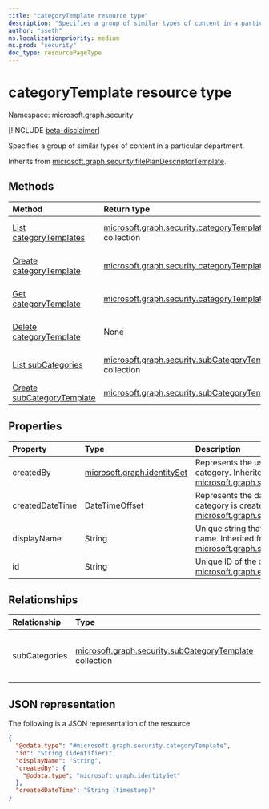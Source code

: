 ```yaml
---
title: "categoryTemplate resource type"
description: "Specifies a group of similar types of content in a particular department."
author: "sseth"
ms.localizationpriority: medium
ms.prod: "security"
doc_type: resourcePageType
---
```


# categoryTemplate resource type

Namespace: microsoft.graph.security

[!INCLUDE [beta-disclaimer](../../includes/beta-disclaimer.md)]

Specifies a group of similar types of content in a particular department.


Inherits from [microsoft.graph.security.filePlanDescriptorTemplate](../resources/security-fileplandescriptorTemplate.md).

## Methods
|Method|Return type|Description|
|:---|:---|:---|
|[List categoryTemplates](../api/security-categorytemplate-list.md)|[microsoft.graph.security.categoryTemplate](../resources/security-categorytemplate.md) collection|Get a list of the [microsoft.graph.security.categoryTemplate](../resources/security-categorytemplate.md) objects and their properties.|
|[Create categoryTemplate](../api/security-categorytemplate-post.md)|[microsoft.graph.security.categoryTemplate](../resources/security-categorytemplate.md)|Create a new [microsoft.graph.security.categoryTemplate](../resources/security-categorytemplate.md) object.|
|[Get categoryTemplate](../api/security-categorytemplate-get.md)|[microsoft.graph.security.categoryTemplate](../resources/security-categorytemplate.md)|Read the properties and relationships of a [microsoft.graph.security.categoryTemplate](../resources/security-categorytemplate.md) object.|
|[Delete categoryTemplate](../api/security-categorytemplate-delete.md)|None|Delete a [microsoft.graph.security.categoryTemplate](../resources/security-categorytemplate.md) object.|
|[List subCategories](../api/security-categorytemplate-list-subcategories.md)|[microsoft.graph.security.subCategoryTemplate](../resources/security-subcategorytemplate.md) collection|Get the subCategoryTemplate resources from the subCategories navigation property.|
|[Create subCategoryTemplate](../api/security-categorytemplate-post-subcategories.md)|[microsoft.graph.security.subCategoryTemplate](../resources/security-subcategorytemplate.md)|Create a new subCategoryTemplate object.|

## Properties
|Property|Type|Description|
|:---|:---|:---|
|createdBy|[microsoft.graph.identitySet](/graph/api/resources/identityset)|Represents the user who created the category. Inherited from [microsoft.graph.security.filePlanDescriptor](../resources/security-fileplandescriptor.md).|
|createdDateTime|DateTimeOffset|Represents the date and time in which the category is created. Inherited from [microsoft.graph.security.filePlanDescriptor](../resources/security-fileplandescriptor.md).|
|displayName|String|Unique string that defines a category name. Inherited from [microsoft.graph.security.filePlanDescriptor](../resources/security-fileplandescriptor.md).|
|id|String|Unique ID of the category. Inherited from [microsoft.graph.entity](../resources/entity.md).|

## Relationships
|Relationship|Type|Description|
|:---|:---|:---|
|subCategories|[microsoft.graph.security.subCategoryTemplate](../resources/security-subcategorytemplate.md) collection|Represents all subcategories under a particular category.|

## JSON representation
The following is a JSON representation of the resource.
<!-- {
  "blockType": "resource",
  "keyProperty": "id",
  "@odata.type": "microsoft.graph.security.categoryTemplate",
  "baseType": "microsoft.graph.security.filePlanDescriptor",
  "openType": false
}
-->
``` json
{
  "@odata.type": "#microsoft.graph.security.categoryTemplate",
  "id": "String (identifier)",
  "displayName": "String",
  "createdBy": {
    "@odata.type": "microsoft.graph.identitySet"
  },
  "createdDateTime": "String (timestamp)"
}
```

